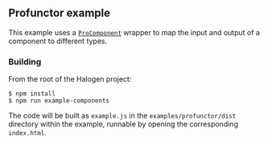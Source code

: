 ## Profunctor example

This example uses a [```ProComponent```](https://github.com/slamdata/purescript-halogen/blob/master/src/Halogen/Component/Profunctor.purs#L11) wrapper to map the input and output of a component to different types.

### Building

From the root of the Halogen project:

```
$ npm install
$ npm run example-components
```

The code will be built as `example.js` in the `examples/profunctor/dist` directory within the example, runnable by opening the corresponding `index.html`.
